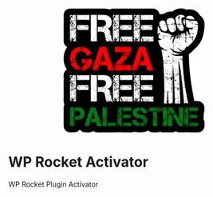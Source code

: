 <p align="center"><img src="https://github.com/wp-activators/.github/blob/main/FreePalestine.png" height="250"></p>


# WP Rocket Activator

WP Rocket Plugin Activator
